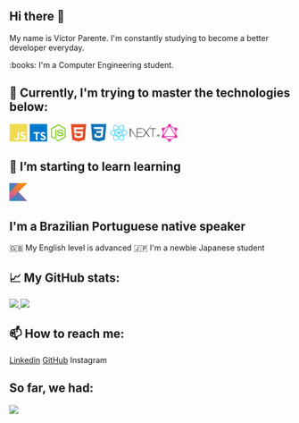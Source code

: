 ## Hi there 👋

<p>My name is Víctor Parente. I'm constantly studying to become a better developer everyday.</p>
<p>:books: I'm a Computer Engineering student.</p>


## :rocket: Currently, I'm trying to master the technologies below:

<span>
 <img height="32px" src="./icons/javascript.svg" alt="JavaScript"/>
 <img height="32px" src="./icons/typescript.svg" alt="TypeScript"/>
 <img height="32px" src="./icons/nodejs.svg" alt="Node"/>
 <img height="32px" src="./icons/html.svg" alt="HTML"/>
 <img height="32px" src="./icons/css3.svg" alt="CSS"/>
 <img height="32px" src="./icons/react.svg" alt="React"/>
 <img height="32px" src="./icons/nextjs.svg" alt="NextJS"/>
 <img height="32px" src="./icons/graphql.svg" alt="GraphQL"/>
</span>


## 🌱 I’m starting to learn learning
<span>
  <img height="32px" src="./icons/kotlin.svg" alt="Kotlin"/>    
</span>


## I'm a Brazilian Portuguese native speaker
:uk: My English level is advanced
:jp: I'm a newbie Japanese student


## :chart_with_upwards_trend: My GitHub stats:
<a href="https://github.com/parvic">
 <img height="150px" src="https://github-readme-stats.vercel.app/api?username=parvic&show_icons=true&include_all_commits=true&theme=tokyonight" />
 <img height="150px" src="https://github-readme-stats.vercel.app/api/top-langs/?username=parvic&layout=compact&theme=tokyonight" />
</a>


## 📫 How to reach me:
<span>
 <a href="https://www.linkedin.com/in/victorprnt/" >Linkedin</a>
 <a href="https://github.com/parvic" >GitHub</a>
 <a href"https://www.instagram.com/victorbruno/" >Instagram</a>
</span>

## So far, we had:

![](https://visitor-badge.laobi.icu/badge?page_id=parvic.parvic)


<!--
**parvic/parvic** is a ✨ _special_ ✨ repository because its `README.md` (this file) appears on your GitHub profile.

Here are some ideas to get you started:

- 🔭 I’m currently working on ...
- 🌱 I’m currently learning ...
- 👯 I’m looking to collaborate on ...
- 🤔 I’m looking for help with ...
- 💬 Ask me about ...
- 📫 How to reach me: ...
- 😄 Pronouns: ...
- ⚡ Fun fact: ...
-->
